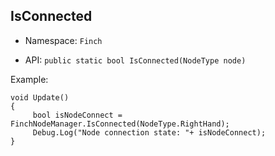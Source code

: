 ## IsConnected

* Namespace: `Finch` 

* API: `public static bool IsConnected(NodeType node)` 

Example:  
```
void Update()
{
     bool isNodeConnect = FinchNodeManager.IsConnected(NodeType.RightHand);
     Debug.Log("Node connection state: "+ isNodeConnect);
}
```
